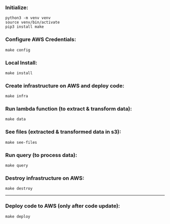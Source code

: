 ### Initialize:
```
python3 -m venv venv
source venv/bin/activate
pip3 install make
```

### Configure AWS Credentials:
```
make config
```

### Local Install:
```
make install
```

### Create infrastructure on AWS and deploy code:
```
make infra
```

### Run lambda function (to extract & transform data):
```
make data
```

### See files (extracted & transformed data in s3):
```
make see-files
```

### Run query (to process data):
```
make query
```

### Destroy infrastructure on AWS:
```
make destroy
```
-----
### Deploy code to AWS (only after code update):
```
make deploy
```
